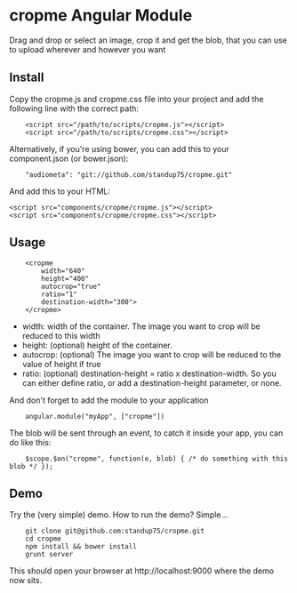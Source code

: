 cropme Angular Module
========================

Drag and drop or select an image, crop it and get the blob, that you can use to upload wherever and however you want

Install
-------

Copy the cropme.js and cropme.css file into your project and add the following line with the correct path:

		<script src="/path/to/scripts/cropme.js"></script>
		<script src="/path/to/scripts/cropme.css"></script>


Alternatively, if you're using bower, you can add this to your component.json (or bower.json):

		"audiometa": "git://github.com/standup75/cropme.git"

And add this to your HTML:

    <script src="components/cropme/cropme.js"></script>
    <script src="components/cropme/cropme.css"></script>


Usage
-----
		<cropme
			width="640"
			height="400"
			autocrop="true"
			ratio="1"
			destination-width="300">
		</cropme>

- width: width of the container. The image you want to crop will be reduced to this width
- height: (optional) height of the container.
- autocrop: (optional) The image you want to crop will be reduced to the value of height if true
- ratio: (optional) destination-height = ratio x destination-width. So you can either define ratio, or add a destination-height parameter, or none.

And don't forget to add the module to your application

		angular.module("myApp", ["cropme"])

The blob will be sent through an event, to catch it inside your app, you can do like this:

		$scope.$on("cropme", function(e, blob) { /* do something with this blob */ });

Demo
----

Try the (very simple) demo. How to run the demo? Simple...

		git clone git@github.com:standup75/cropme.git
		cd cropme
		npm install && bower install
		grunt server

This should open your browser at http://localhost:9000 where the demo now sits.
